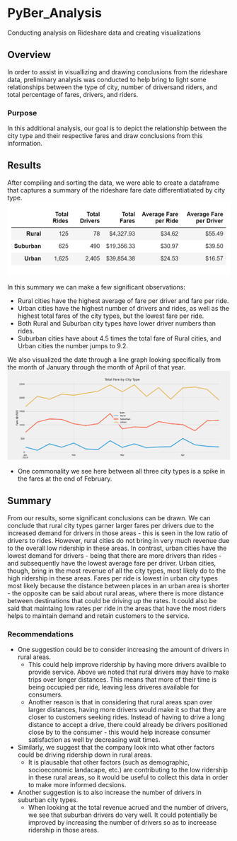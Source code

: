 # PyBer_Analysis
Conducting analysis on Rideshare data and creating visualizations 
## Overview
In order to assist in visuallizing and drawing conclusions from the rideshare data, preliminary analysis was conducted to help bring to light some relationships between the type of city, number of driversand riders, and total percentage of fares, drivers, and riders.

### Purpose
In this additional analysis, our goal is to depict the relationship between the city type and their respective fares and draw conclusions from this information.

## Results
After compiling and sorting the data, we were able to create a dataframe that captures a summary of the rideshare fare date differentiatiated by city type.
![](https://github.com/chichi-ugo/PyBer_Analysis/blob/main/Resources/PyBer_sum_df.PNG?raw=true)

In this summary we can make a few significant observations:
 - Rural cities have the highest average of fare per driver and fare per ride.
 - Urban cities have the highest number of drivers and rides, as well as the highest total fares of the city types, but the lowest fare per ride.
 - Both Rural and Suburban city types have lower driver numbers than rides.
 - Suburban cities have about 4.5 times the total fare of Rural cities, and Urban cities the number jumps to 9.2.
 
 We also visualized the date through a line graph looking specifically from the month of January through the month of April of that year.
 ![](https://github.com/chichi-ugo/PyBer_Analysis/blob/main/analysis/PyBer_fare_summary.png?raw=true)
 
- One commonality we see here between all three city types is a spike in the fares at the end of February.

## Summary
From our results, some significant conclusions can be drawn. We can conclude that rural city types garner larger fares per drivers due to the increased demand for drivers in those areas - this is seen in the low ratio of drivers to rides. However, rural cities do not bring in very much revenue due to the overall low ridership in these areas. In contrast, urban cities have the lowest demand for drivers - being that there are more drivers than rides - and subsequently have the lowest average fare per driver. Urban cities, though, bring in the most revenue of all the city types, most likely do to the high ridership in these areas. Fares per ride is lowest in urban city types most likely because the distance between places in an urban area is shorter - the opposite can be said about rural areas, where there is more distance between destinations that could be driving up the rates. It could also be said that maintaing low rates per ride in the areas that have the most riders helps to maintain demand and retain customers to the service.

### Recommendations
- One suggestion could be to consider increasing the amount of drivers in rural areas.
  - This could help improve ridership by having more drivers availble to provide service. Above we noted that rural drivers may have to make trips over longer distances. This means that more of their time is being occupied per ride, leaving less driveres available for consumers.
  - Another reason is that in considering that rural areas span over larger distances, having more drivers would make it so that they are closer to customers seeking rides. Instead of having to drive a long distance to accept a drive, there could already be drivers positioned close by to the consumer - this would help increase consumer satisfaction as well by decreasing wait times.
- Similarly, we suggest that the company look into what other factors could be driving ridership down in rural areas.
  - It is plausable that other factors (such as demographic, socioeconomic landacape, etc.) are contributing to the low ridership in these rural areas, so it would be useful to collect this data in order to make more informed decsions.
- Another suggestion is to also increase the number of drivers in suburban city types. 
  - When looking at the total revenue acrued and the number of drivers, we see that suburban drivers do very well. It could potentially be improved by increasing the number of drivers so as to increease ridership in those areas.

